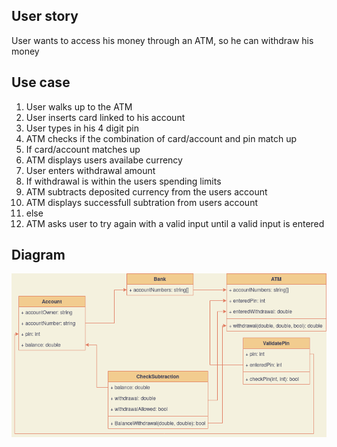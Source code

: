 ## User story
User wants to access his money through an ATM, so he can withdraw his money


## Use case
1. User walks up to the ATM
2. User inserts card linked to his account
3. User types in his 4 digit pin
4. ATM checks if the combination of card/account and pin match up
5. If card/account matches up
6. ATM displays users availabe currency
7. User enters withdrawal amount
8. If withdrawal is within the users spending limits
9. ATM subtracts deposited currency from the users account
10. ATM displays successfull subtration from users account
11. else
12. ATM asks user to try again with a valid input until a valid input is entered


## Diagram
![class-diagram](./assets/class-diagram.png)
